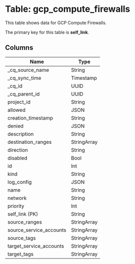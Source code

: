 # Table: gcp_compute_firewalls

This table shows data for GCP Compute Firewalls.

The primary key for this table is **self_link**.

## Columns

| Name          | Type          |
| ------------- | ------------- |
|_cq_source_name|String|
|_cq_sync_time|Timestamp|
|_cq_id|UUID|
|_cq_parent_id|UUID|
|project_id|String|
|allowed|JSON|
|creation_timestamp|String|
|denied|JSON|
|description|String|
|destination_ranges|StringArray|
|direction|String|
|disabled|Bool|
|id|Int|
|kind|String|
|log_config|JSON|
|name|String|
|network|String|
|priority|Int|
|self_link (PK)|String|
|source_ranges|StringArray|
|source_service_accounts|StringArray|
|source_tags|StringArray|
|target_service_accounts|StringArray|
|target_tags|StringArray|